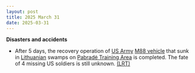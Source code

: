```yaml
---
layout: post
title: 2025 March 31
date: 2025-03-31
---
```



**Disasters and accidents**

* After 5 days, the recovery operation of [US Army](https://en.wikipedia.org/wiki/United_States_Army "United States Army") [M88 vehicle](https://en.wikipedia.org/wiki/M88_recovery_vehicle "M88 recovery vehicle") that sunk in [Lithuanian](https://en.wikipedia.org/wiki/Lithuania "Lithuania") swamps on [Pabradė Training Area](https://en.wikipedia.org/wiki/Pabrad%C4%97_Training_Area "Pabradė Training Area") is completed. The fate of 4 missing US soldiers is still unknown. [(LRT)](https://www.lrt.lt/en/news-in-english/19/2525052/lithuania-recovers-us-army-vehicle-from-swamp?srsltid=AfmBOooFIeD1JqZpTZp2lj3mWCqZE2Yd_QEIjTUsGNEQAzXcpp8MiZpy)
